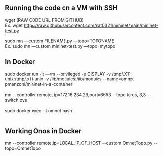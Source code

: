 ## Running the code on a VM with SSH
wget (RAW CODE URL FROM GITHUB) <br />
Ex. wget https://raw.githubusercontent.com/nat0321/mininet/main/mininet-test.py <br />
<br />
sudo mn —custom FILENAME.py —topo=TOPONAME <br />
Ex. sudo mn —custom mininet-test.py —topo=mytopo <br />

## In Docker
sudo docker run -it —rm --privileged -e DISPLAY -v /tmp/.X11-unix:/tmp/.x11-unix -v /lib/modules:/lib/modules --name=omnet pmanzoni/mininet-in-a-container
<br /><br />
mn --controller remote, ip=172.16.234.29,port=6653 --topo torus, 3,3 --switch ovs
<br /><br />
sudo docker exec -it omnet bash
<br /><br />

## Working Onos in Docker
mn --controller remote,ip=LOCAL_IP_OF_HOST --custom OmnetTopo.py --topo=OmnetTopo


